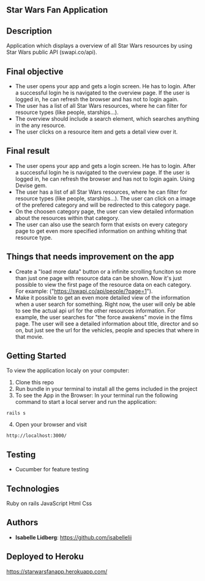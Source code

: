 ## Star Wars Fan Application  
 
## Description

Application which displays a overview of all Star Wars resources by using Star Wars public API (swapi.co/api). 

 
## Final objective

- The user opens your app and gets a login screen. He has to login. After a successful login he is navigated to the overview page. If the user is logged in, he can refresh the browser and has not to login again. 
- The user has a list of all Star Wars resources, where he can filter for resource types (like people, starships...).
- The overview should include a search element, which searches anything in the any resource.
- The user clicks on a resource item and gets a detail view over it.

## Final result 
- The user opens your app and gets a login screen. He has to login. After a successful login he is navigated to the overview page. If the user is logged in, he can refresh the browser and has not to login again. Using Devise gem. 
- The user has a list of all Star Wars resources, where he can filter for resource types (like people, starships...). The user can click on a image of the prefered category and will be redirected to this category page. 
- On the choosen category page, the user can view detailed information about the resources within that category.
- The user can also use the search form that exists on every category page to get even more specified information on anthing whiting that resource type. 

## Things that needs improvement on the app
- Create a "load more data" button or a infinite scrolling funciton so more than just one page with resource data can be shown. Now it's just possible to view the first page of the resource data on each category. For example: ("https://swapi.co/api/people/?page=1"). 
- Make it possible to get an even more detailed view of the information when a user search for something. Right now, the user will only be able to see the actual api url for the other resources information. For example, the user searches for "the force awakens" movie in the films page. The user will see a detailed information about title, director and so on, but just see the url for the vehicles, people and species that where in that movie.  


## Getting Started

To view the application localy on your computer: 
1. Clone this repo
2. Run bundle in your terminal to install all the gems included in the project
3. To see the App in the Browser:
In your terminal run the following command to start a local server and run the application:

```
rails s
```
4. Open your browser and visit 
```
http://localhost:3000/
```

## Testing

* Cucumber for feature testing

## Technologies

Ruby on rails
JavaScript
Html
Css

## Authors

* **Isabelle Lidberg**: https://github.com/isabellelii

## Deployed to Heroku 
https://starwarsfanapp.herokuapp.com/ 
